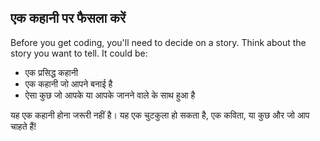 ## एक कहानी पर फैसला करें

Before you get coding, you'll need to decide on a story. Think about the story you want to tell. It could be:

+ एक प्रसिद्ध कहानी
+ एक कहानी जो आपने बनाई है
+ ऐसा कुछ जो आपके या आपके जानने वाले के साथ हुआ है

यह एक कहानी होना जरूरी नहीं है। यह एक चुटकुला हो सकता है, एक कविता, या कुछ और जो आप चाहते हैं!
